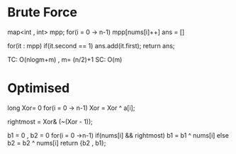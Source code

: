 
# Brute Force

map<int , int> mpp;
for(i = 0 -> n-1)
	mpp[nums[i]++]
ans = []

for(it : mpp)
	if(it.second == 1)
		ans.add(it.first);
return ans;


TC: O(nlogm+m) , m= (n/2)+1
SC: O(m)


# Optimised 

long Xor= 0
for(i = 0 -> n-1) Xor = Xor ^ a[i];

rightmost =  Xor& (~(Xor - 1));

b1 = 0 , b2 = 0
for(i = 0 ->n-1)
	if(nums[i] && rightmost)
		b1 = b1 ^ nums[i]
	else
		b2 = b2 ^ nums[i]
return {b2 , b1};


